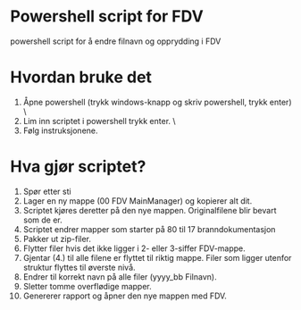 # Powershell script for FDV
powershell script for å endre filnavn og opprydding i FDV

# Hvordan bruke det
1. Åpne powershell (trykk windows-knapp og skriv powershell, trykk enter) \
2. Lim inn scriptet i powershell trykk enter. \
3. Følg instruksjonene.

# Hva gjør scriptet?
1. Spør etter sti
2. Lager en ny mappe (00 FDV MainManager) og kopierer alt dit. 
3. Scriptet kjøres deretter på den nye mappen. Originalfilene blir bevart som de er.
4. Scriptet endrer mapper som starter på 80 til 17 branndokumentasjon
5. Pakker ut zip-filer.
6. Flytter filer hvis det ikke ligger i 2- eller 3-siffer FDV-mappe.
7. Gjentar (4.) til alle filene er flyttet til riktig mappe. Filer som ligger utenfor struktur flyttes til øverste nivå.
8. Endrer til korrekt navn på alle filer (yyyy_bb Filnavn).
9. Sletter tomme overflødige mapper.
10. Genererer rapport og åpner den nye mappen med FDV.
